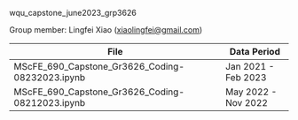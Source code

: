 wqu_capstone_june2023_grp3626

Group member: Lingfei Xiao (xiaolingfei@gmail.com)

| File | Data Period |
|---|---|
|MScFE_690_Capstone_Gr3626_Coding-08232023.ipynb|Jan 2021 - Feb 2023|
|MScFE_690_Capstone_Gr3626_Coding-08212023.ipynb|May 2022 - Nov 2022|
